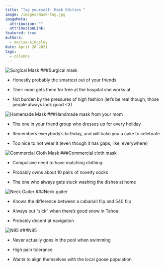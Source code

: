 ```yaml
---
title: "Tag yourself: Mask Edition "
image: /images/mask-tag.jpg
imageMeta:
  attribution: ""
  attributionLink:
featured: true
authors:
  - marisa-kingsley
date: April 28 2021
tags:
  - columns
---
```

<img src="/images/surgical.png"
     alt="Surgical Mask"
     style="margin-top: -10px; margin-bottom: -10px; max-height: 300px" />
###Surgical mask

-   Honestly probably the smartest out of your friends

-   Their mom gets them for free at the hospital she works at

-   Not burden by the pressures of *high* fashion (let’s be real
though, those people always look good <3)

<img src="/images/homemade.png"
     alt="Homemade Mask"
     style="margin-top: -10px; margin-bottom: -10px; max-height: 300px" />
###Handmade mask from your mom

-   The one in your friend group who dresses up for every holiday

-   Remembers everybody’s birthday, and will bake you a cake to
celebrate

-   Too nice to not wear it (even though it has gaps, like,
everywhere)

<img src="/images/commercial.png"
     alt="Commercial Cloth Mask"
     style="margin-top: -10px; margin-bottom: -10px; max-height: 300px" />
###Commercial cloth mask

-   Compulsive need to have matching clothing

-   Probably owns about 10 pairs of novelty socks

-   The one who always gets stuck washing the dishes at home

<img src="/images/gaiter.png"
     alt="Neck Gaiter"
     style="margin-top: -10px; margin-bottom: -10px; max-height: 300px" />
###Neck gaiter

-   Knows the difference between a cabariall flip and 540 flip

-   Always out “sick” when there’s good snow in Tahoe

-   Probably decent at navigation

<img src="/images/n95.png"
     alt="N95"
     style="margin-top: -10px; margin-bottom: -10px; max-height: 300px" />
###N95

-   Never actually goes in the pool when swimming

-   High pain tolerance

-   Wants to align themselves with the local goose population

